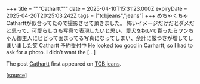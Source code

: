 +++
title = """Cathartt"""
date = 2025-04-10T15:31:23.000Z
expiryDate = 2025-04-20T20:25:03.242Z
tags = ["tcbjeans","jeans"]
+++
めちゃくちゃCatharttが似合ってたので撮影させて頂きました。 怖いイメージだけだとダメだと思って、可愛らしさも写真で表現したいと思い、愛犬を抱いて貰ったらワンちゃん御主人にビビって固まってる写真になってしまい、余計に厳つさが増してしまいました笑 Cathartt 予約受付中 He looked too good in Carhartt, so I had to ask for a photo. I didn’t want the \[…\]

The post [Cathartt](http://tcbjeans.com/2025/04/11/51977) first appeared on [TCB jeans](http://tcbjeans.com).

[[source]](http://tcbjeans.com/2025/04/11/51977)
